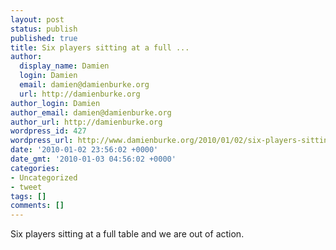 ```yaml
---
layout: post
status: publish
published: true
title: Six players sitting at a full ...
author:
  display_name: Damien
  login: Damien
  email: damien@damienburke.org
  url: http://damienburke.org
author_login: Damien
author_email: damien@damienburke.org
author_url: http://damienburke.org
wordpress_id: 427
wordpress_url: http://www.damienburke.org/2010/01/02/six-players-sitting-at-a-full/
date: '2010-01-02 23:56:02 +0000'
date_gmt: '2010-01-03 04:56:02 +0000'
categories:
- Uncategorized
- tweet
tags: []
comments: []
---
```

<p>Six players sitting at a full table and we are out of action.</p>
